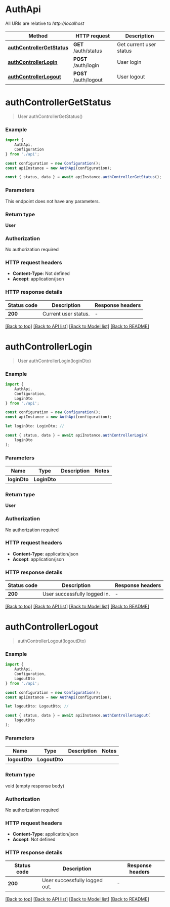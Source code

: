# AuthApi

All URIs are relative to *http://localhost*

|Method | HTTP request | Description|
|------------- | ------------- | -------------|
|[**authControllerGetStatus**](#authcontrollergetstatus) | **GET** /auth/status | Get current user status|
|[**authControllerLogin**](#authcontrollerlogin) | **POST** /auth/login | User login|
|[**authControllerLogout**](#authcontrollerlogout) | **POST** /auth/logout | User logout|

# **authControllerGetStatus**
> User authControllerGetStatus()


### Example

```typescript
import {
    AuthApi,
    Configuration
} from './api';

const configuration = new Configuration();
const apiInstance = new AuthApi(configuration);

const { status, data } = await apiInstance.authControllerGetStatus();
```

### Parameters
This endpoint does not have any parameters.


### Return type

**User**

### Authorization

No authorization required

### HTTP request headers

 - **Content-Type**: Not defined
 - **Accept**: application/json


### HTTP response details
| Status code | Description | Response headers |
|-------------|-------------|------------------|
|**200** | Current user status. |  -  |

[[Back to top]](#) [[Back to API list]](../README.md#documentation-for-api-endpoints) [[Back to Model list]](../README.md#documentation-for-models) [[Back to README]](../README.md)

# **authControllerLogin**
> User authControllerLogin(loginDto)


### Example

```typescript
import {
    AuthApi,
    Configuration,
    LoginDto
} from './api';

const configuration = new Configuration();
const apiInstance = new AuthApi(configuration);

let loginDto: LoginDto; //

const { status, data } = await apiInstance.authControllerLogin(
    loginDto
);
```

### Parameters

|Name | Type | Description  | Notes|
|------------- | ------------- | ------------- | -------------|
| **loginDto** | **LoginDto**|  | |


### Return type

**User**

### Authorization

No authorization required

### HTTP request headers

 - **Content-Type**: application/json
 - **Accept**: application/json


### HTTP response details
| Status code | Description | Response headers |
|-------------|-------------|------------------|
|**200** | User successfully logged in. |  -  |

[[Back to top]](#) [[Back to API list]](../README.md#documentation-for-api-endpoints) [[Back to Model list]](../README.md#documentation-for-models) [[Back to README]](../README.md)

# **authControllerLogout**
> authControllerLogout(logoutDto)


### Example

```typescript
import {
    AuthApi,
    Configuration,
    LogoutDto
} from './api';

const configuration = new Configuration();
const apiInstance = new AuthApi(configuration);

let logoutDto: LogoutDto; //

const { status, data } = await apiInstance.authControllerLogout(
    logoutDto
);
```

### Parameters

|Name | Type | Description  | Notes|
|------------- | ------------- | ------------- | -------------|
| **logoutDto** | **LogoutDto**|  | |


### Return type

void (empty response body)

### Authorization

No authorization required

### HTTP request headers

 - **Content-Type**: application/json
 - **Accept**: Not defined


### HTTP response details
| Status code | Description | Response headers |
|-------------|-------------|------------------|
|**200** | User successfully logged out. |  -  |

[[Back to top]](#) [[Back to API list]](../README.md#documentation-for-api-endpoints) [[Back to Model list]](../README.md#documentation-for-models) [[Back to README]](../README.md)

